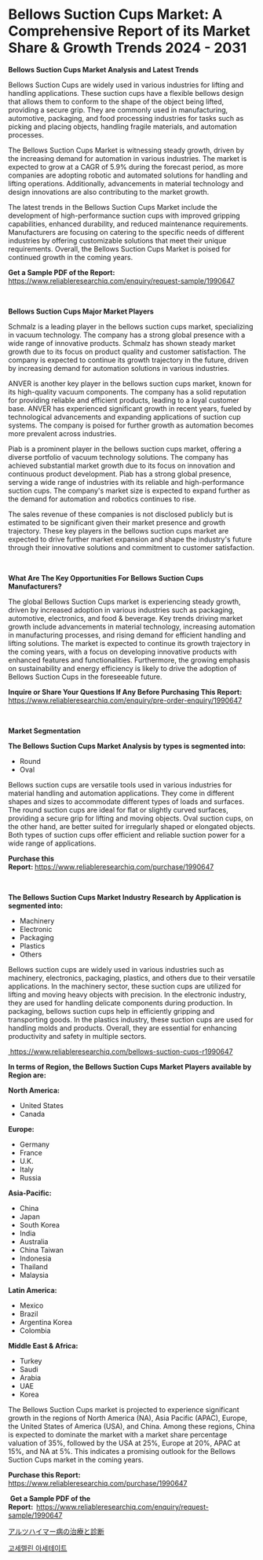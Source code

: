<p><h1>Bellows Suction Cups Market: A Comprehensive Report of its Market Share & Growth Trends 2024 - 2031</h1></p><p><strong>Bellows Suction Cups Market Analysis and Latest Trends</strong></p>
<p><p>Bellows Suction Cups are widely used in various industries for lifting and handling applications. These suction cups have a flexible bellows design that allows them to conform to the shape of the object being lifted, providing a secure grip. They are commonly used in manufacturing, automotive, packaging, and food processing industries for tasks such as picking and placing objects, handling fragile materials, and automation processes.</p><p>The Bellows Suction Cups Market is witnessing steady growth, driven by the increasing demand for automation in various industries. The market is expected to grow at a CAGR of 5.9% during the forecast period, as more companies are adopting robotic and automated solutions for handling and lifting operations. Additionally, advancements in material technology and design innovations are also contributing to the market growth.</p><p>The latest trends in the Bellows Suction Cups Market include the development of high-performance suction cups with improved gripping capabilities, enhanced durability, and reduced maintenance requirements. Manufacturers are focusing on catering to the specific needs of different industries by offering customizable solutions that meet their unique requirements. Overall, the Bellows Suction Cups Market is poised for continued growth in the coming years.</p></p>
<p><strong>Get a Sample PDF of the Report:&nbsp;</strong> <a href="https://www.reliableresearchiq.com/enquiry/request-sample/1990647">https://www.reliableresearchiq.com/enquiry/request-sample/1990647</a></p>
<p>&nbsp;</p>
<p><strong>Bellows Suction Cups Major Market Players</strong></p>
<p><p>Schmalz is a leading player in the bellows suction cups market, specializing in vacuum technology. The company has a strong global presence with a wide range of innovative products. Schmalz has shown steady market growth due to its focus on product quality and customer satisfaction. The company is expected to continue its growth trajectory in the future, driven by increasing demand for automation solutions in various industries.</p><p>ANVER is another key player in the bellows suction cups market, known for its high-quality vacuum components. The company has a solid reputation for providing reliable and efficient products, leading to a loyal customer base. ANVER has experienced significant growth in recent years, fueled by technological advancements and expanding applications of suction cup systems. The company is poised for further growth as automation becomes more prevalent across industries.</p><p>Piab is a prominent player in the bellows suction cups market, offering a diverse portfolio of vacuum technology solutions. The company has achieved substantial market growth due to its focus on innovation and continuous product development. Piab has a strong global presence, serving a wide range of industries with its reliable and high-performance suction cups. The company's market size is expected to expand further as the demand for automation and robotics continues to rise.</p><p>The sales revenue of these companies is not disclosed publicly but is estimated to be significant given their market presence and growth trajectory. These key players in the bellows suction cups market are expected to drive further market expansion and shape the industry's future through their innovative solutions and commitment to customer satisfaction.</p></p>
<p>&nbsp;</p>
<p><strong>What Are The Key Opportunities For Bellows Suction Cups Manufacturers?</strong></p>
<p><p>The global Bellows Suction Cups market is experiencing steady growth, driven by increased adoption in various industries such as packaging, automotive, electronics, and food & beverage. Key trends driving market growth include advancements in material technology, increasing automation in manufacturing processes, and rising demand for efficient handling and lifting solutions. The market is expected to continue its growth trajectory in the coming years, with a focus on developing innovative products with enhanced features and functionalities. Furthermore, the growing emphasis on sustainability and energy efficiency is likely to drive the adoption of Bellows Suction Cups in the foreseeable future.</p></p>
<p><strong>Inquire or Share Your Questions If Any Before Purchasing This Report:</strong> <a href="https://www.reliableresearchiq.com/enquiry/pre-order-enquiry/1990647">https://www.reliableresearchiq.com/enquiry/pre-order-enquiry/1990647</a></p>
<p>&nbsp;</p>
<p><strong>Market Segmentation</strong></p>
<p><strong>The Bellows Suction Cups Market Analysis by types is segmented into:</strong></p>
<p><ul><li>Round</li><li>Oval</li></ul></p>
<p><p>Bellows suction cups are versatile tools used in various industries for material handling and automation applications. They come in different shapes and sizes to accommodate different types of loads and surfaces. The round suction cups are ideal for flat or slightly curved surfaces, providing a secure grip for lifting and moving objects. Oval suction cups, on the other hand, are better suited for irregularly shaped or elongated objects. Both types of suction cups offer efficient and reliable suction power for a wide range of applications.</p></p>
<p><strong>Purchase this Report:&nbsp;</strong><a href="https://www.reliableresearchiq.com/purchase/1990647">https://www.reliableresearchiq.com/purchase/1990647</a></p>
<p>&nbsp;</p>
<p><strong>The Bellows Suction Cups Market Industry Research by Application is segmented into:</strong></p>
<p><ul><li>Machinery</li><li>Electronic</li><li>Packaging</li><li>Plastics</li><li>Others</li></ul></p>
<p><p>Bellows suction cups are widely used in various industries such as machinery, electronics, packaging, plastics, and others due to their versatile applications. In the machinery sector, these suction cups are utilized for lifting and moving heavy objects with precision. In the electronic industry, they are used for handling delicate components during production. In packaging, bellows suction cups help in efficiently gripping and transporting goods. In the plastics industry, these suction cups are used for handling molds and products. Overall, they are essential for enhancing productivity and safety in multiple sectors.</p></p>
<p><a href="https://www.reliableresearchiq.com/bellows-suction-cups-r1990647">&nbsp;https://www.reliableresearchiq.com/bellows-suction-cups-r1990647</a></p>
<p><strong>In terms of Region, the Bellows Suction Cups Market Players available by Region are:</strong></p>
<p>
    <p> <strong> North America: </strong>
        <ul>
            <li>United States</li>
            <li>Canada</li>
        </ul>
        </p> 
    <p> <strong> Europe: </strong>
        <ul>
            <li>Germany</li>
            <li>France</li>
            <li>U.K.</li>
            <li>Italy</li>
            <li>Russia</li>
        </ul>
        </p> 
    <p> <strong> Asia-Pacific: </strong>
        <ul>
            <li>China</li>
            <li>Japan</li>
            <li>South Korea</li>
            <li>India</li>
            <li>Australia</li>
            <li>China Taiwan</li>
            <li>Indonesia</li>
            <li>Thailand</li>
            <li>Malaysia</li>
        </ul>
        </p> 
    <p> <strong> Latin America: </strong>
        <ul>
            <li>Mexico</li>
            <li>Brazil</li>
            <li>Argentina Korea</li>
            <li>Colombia</li>
        </ul>
        </p> 
    <p> <strong> Middle East & Africa: </strong>
        <ul>
            <li>Turkey</li>
            <li>Saudi</li>
            <li>Arabia</li>
            <li>UAE</li>
            <li>Korea</li>
        </ul>
    </p>
    </p>
<p><p>The Bellows Suction Cups market is projected to experience significant growth in the regions of North America (NA), Asia Pacific (APAC), Europe, the United States of America (USA), and China. Among these regions, China is expected to dominate the market with a market share percentage valuation of 35%, followed by the USA at 25%, Europe at 20%, APAC at 15%, and NA at 5%. This indicates a promising outlook for the Bellows Suction Cups market in the coming years.</p></p>
<p><strong>Purchase this Report: </strong><a href="https://www.reliableresearchiq.com/purchase/1990647">https://www.reliableresearchiq.com/purchase/1990647</a></p>
<p>&nbsp;<strong>Get a Sample PDF of the Report:&nbsp;&nbsp;</strong><a href="https://www.reliableresearchiq.com/enquiry/request-sample/1990647">https://www.reliableresearchiq.com/enquiry/request-sample/1990647</a></p>
<p><strong></strong></p>
<p><p><a href="https://github.com/mohamedbakry57/Market-Research-Report-List-5/blob/main/945043134613.md">アルツハイマー病の治療と診断</a></p><p><a href="https://github.com/laholand/Market-Research-Report-List-5/blob/main/134306444769.md">고세렐린 아세테이트</a></p></p>